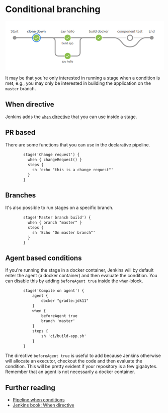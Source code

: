 # Conditional branching

![alt](../img/conditional-pipeline.png)

It may be that you're only interested in running a stage when a condition is met, e.g., you may only be interested in building the application on the `master` branch.  

## When directive

Jenkins adds the [`when` directive](https://jenkins.io/doc/book/pipeline/syntax/#when) that you can use inside a stage.

## PR based

There are some functions that you can use in the declarative pipeline.

```
        stage('Change request') {
          when { changeRequest() }
          steps {
            sh 'echo "this is a change request"'
          }
        }
```

## Branches

It's also possible to run stages on a specific branch.

```
        stage('Master branch build') {
          when { branch "master" }
          steps {
            sh 'Echo "On master branch"'
          }
        }
```

## Agent based conditions

If you're running the stage in a docker container, Jenkins will by default enter the agent (a docker container) and then evaluate the condition. You can disable this by adding `beforeAgent true` inside the `when`-block.

```
        stage('Compile on agent') {
            agent {
                docker "gradle:jdk11"
            }
            when {
                beforeAgent true
                branch 'master'
            }
            steps {
                sh 'ci/build-app.sh'
            }
        }
```

The directive `beforeAgent true` is useful to add because Jenkins otherwise will allocate an executor, checkout the code and then evaluate the condition. This will be pretty evident if your repository is a few gigabytes. Remember that an agent is not necessarily a docker container.

## Further reading

* [Pipeline when conditions](https://jenkins.io/blog/2018/04/09/whats-in-declarative/#new-when-conditions)
* [Jenkins book: When directive](https://jenkins.io/doc/book/pipeline/syntax/#when)
